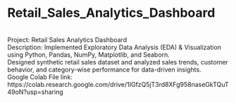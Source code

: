 # Retail_Sales_Analytics_Dashboard
<br>
Project: Retail Sales Analytics Dashboard 
<br>
Description: Implemented Exploratory Data Analysis (EDA) & Visualization using Python, Pandas, NumPy, Matplotlib, and Seaborn.
<br>
Designed synthetic retail sales dataset and analyzed sales trends, customer behavior, and category-wise performance for data-driven insights.
<br>
Google Colab File link: https://colab.research.google.com/drive/1IGfzQ5jT3rd8XFg958naseGkTQuT49oN?usp=sharing
